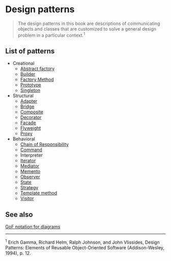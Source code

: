 # Design patterns

> The design patterns in this book are descriptions of communicating objects and classes that are customized to solve a general design problem in a particular context.<sup>1</sup>

## List of patterns

* Creational
  * [Abstract factory](abstract%20factory.md)
  * [Builder](builder.md)
  * [Factory Method](factory%20method.md)
  * [Prototype](prototype.md)
  * [Singleton](singleton.md)
* Structural
  * [Adapter](adapter.md)
  * [Bridge](bridge.md)
  * [Composite](composite.md)
  * [Decorator](decorator.md)
  * [Facade](facade.md)
  * [Flyweight](flyweight.md)
  * [Proxy](proxy.md)
* Behavioral
  * [Chain of Responsibility](chain%20of%20responsibility.md)
  * [Command](command.md)
  * Interpreter
  * [Iterator](iterator.md)
  * [Mediator](mediator.md)
  * [Memento](memento.md)
  * [Observer](observer.md)
  * [State](state.md)
  * [Strategy](strategy.md)
  * [Template method](template%20method.md)
  * [Visitor](visitor.md)

## See also

[GoF notation for diagrams](gof%20notation/gof%20notation.md)

<hr>

<sup>1</sup> Erich Gamma, Richard Helm, Ralph Johnson, and John Vlissides, Design Patterns: Elements of Reusable Object-Oriented Software (Addison-Wesley, 1994), p. 12.
